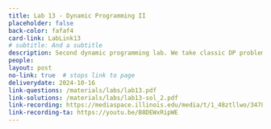 ```yaml
---
title: Lab 13 - Dynamic Programming II
placeholder: false
back-color: fafaf4
card-link: LabLink13
# subtitle: And a subtitle
description: Second dynamic programming lab. We take classic DP problems and explain them in a new way. 
people:
layout: post
no-link: true  # stops link to page 
deliverydate: 2024-10-16
link-questions: /materials/labs/lab13.pdf
link-solutions: /materials/labs/lab13-sol_2.pdf
link-recording: https://mediaspace.illinois.edu/media/t/1_48ztllwo/347892222
link-recording-ta: https://youtu.be/B8DEWxRipWE
---
```










